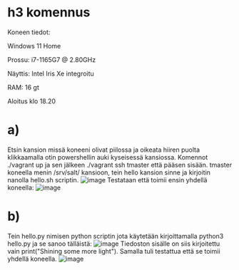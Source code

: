 # h3 komennus

Koneen tiedot:

Windows 11 Home

Prossu: i7-1165G7 @ 2.80GHz

Näyttis: Intel Iris Xe integroitu

RAM: 16 gt

Aloitus klo 18.20

# a)

Etsin kansion missä koneeni olivat piilossa ja oikeata hiiren puolta klikkaamalla otin powershellin auki kyseisessä kansiossa. Komennot ./vagrant up ja sen jälkeen ./vagrant ssh tmaster että pääsen sisään. tmaster koneella menin /srv/salt/ kansioon, tein hello kansion sinne ja kirjoitin nanolla hello.sh scriptin.
![image](https://user-images.githubusercontent.com/129611461/233856255-cace1baa-9c1d-4068-82b0-e169fdfc3a08.png)
Testataan että toimii ensin yhdellä koneella:
![image](https://user-images.githubusercontent.com/129611461/233856336-72452cfc-042d-457c-be1e-5ffe81601a0a.png)


# b)
Tein hello.py nimisen python scriptin jota käytetään kirjoittamalla python3 hello.py ja se sanoo tälläistä:
![image](https://user-images.githubusercontent.com/129611461/233852618-e4f663f8-5c20-4689-9691-6909752acc81.png)
Tiedoston sisälle on siis kirjoitettu vain print("Shining some more light"). Samalla tuli testattua että se toimii yhdellä koneella.
![image](https://user-images.githubusercontent.com/129611461/233856610-92cde6bf-9d53-46aa-9dce-fac4190b70ac.png)
